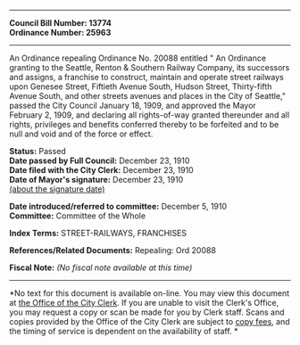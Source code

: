 * * * * *  
  
**Council Bill Number: [](#h0)[](#h2)13774**   
**Ordinance Number: 25963**  
  
* * * * *  
  
An Ordinance repealing Ordinance No. 20088 entitled " An Ordinance granting to the Seattle, Renton & Southern Railway Company, its successors and assigns, a franchise to construct, maintain and operate street railways upon Genesee Street, Fiftieth Avenue South, Hudson Street, Thirty-fifth Avenue South, and other streets avenues and places in the City of Seattle," passed the City Council January 18, 1909, and approved the Mayor February 2, 1909, and declaring all rights-of-way granted thereunder and all rights, privileges and benefits conferred thereby to be forfeited and to be null and void and of the force or effect.  
  
**Status:** Passed   
**Date passed by Full Council:** December 23, 1910   
**Date filed with the City Clerk:** December 23, 1910   
**Date of Mayor's signature:** December 23, 1910   
[(about the signature date)](/~public/approvaldate.htm)   
  
  
**Date introduced/referred to committee:** December 5, 1910   
**Committee:** Committee of the Whole   
  
**Index Terms:** STREET-RAILWAYS, FRANCHISES  
  
**References/Related Documents:** Repealing: Ord 20088  
  
**Fiscal Note:** *(No fiscal note available at this time)*  
  
* * * * *  
  
*No text for this document is available on-line. You may view this document at [the Office of the City Clerk](http://www.seattle.gov/leg/clerk/contactUs.htm). If you are unable to visit the Clerk's Office, you may request a copy or scan be made for you by Clerk staff. Scans and copies provided by the Office of the City Clerk are subject to [copy fees](http://clerk.seattle.gov/~public/clerkfees.htm), and the timing of service is dependent on the availability of staff. *  
  
  
